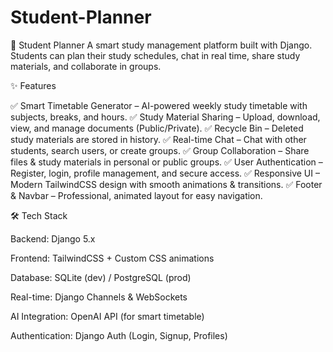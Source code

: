 # Student-Planner
📘 Student Planner  A smart study management platform built with Django. Students can plan their study schedules, chat in real time, share study materials, and collaborate in groups.

✨ Features

✅ Smart Timetable Generator – AI-powered weekly study timetable with subjects, breaks, and hours.
✅ Study Material Sharing – Upload, download, view, and manage documents (Public/Private).
✅ Recycle Bin – Deleted study materials are stored in history.
✅ Real-time Chat – Chat with other students, search users, or create groups.
✅ Group Collaboration – Share files & study materials in personal or public groups.
✅ User Authentication – Register, login, profile management, and secure access.
✅ Responsive UI – Modern TailwindCSS design with smooth animations & transitions.
✅ Footer & Navbar – Professional, animated layout for easy navigation.

🛠️ Tech Stack

Backend: Django 5.x

Frontend: TailwindCSS + Custom CSS animations

Database: SQLite (dev) / PostgreSQL (prod)

Real-time: Django Channels & WebSockets

AI Integration: OpenAI API (for smart timetable)

Authentication: Django Auth (Login, Signup, Profiles)
